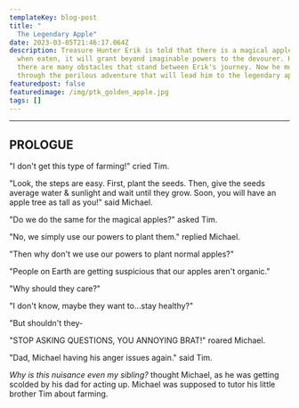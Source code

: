 ```yaml
---
templateKey: blog-post
title: "                                                                          \
  The Legendary Apple"
date: 2023-03-05T21:46:17.064Z
description: Treasure Hunter Erik is told that there is a magical apple that
  when eaten, it will grant beyond imaginable powers to the devourer. However,
  there are many obstacles that stand between Erik's journey. Now he must brave
  through the perilous adventure that will lead him to the legendary apple.
featuredpost: false
featuredimage: /img/ptk_golden_apple.jpg
tags: []
---
```

- - -

## ﻿**PROLOGUE**

"﻿I don't get this type of farming!" cried Tim.

"﻿Look, the steps are easy. First, plant the seeds. Then, give the seeds average water & sunlight and wait until they grow. Soon, you will have an apple tree as tall as you!" said Michael.

"﻿Do we do the same for the magical apples?" asked Tim.

"﻿No, we simply use our powers to plant them." replied Michael.

"﻿Then why don't we use our powers to plant normal apples?"

"﻿People on Earth are getting suspicious that our apples aren't organic."

"﻿Why should they care?"

"﻿I don't know, maybe they want to...stay healthy?"

"﻿But shouldn't they-

"﻿STOP ASKING QUESTIONS, YOU ANNOYING BRAT!" roared Michael.

"﻿Dad, Michael having his anger issues again." said Tim.

<I>Why is this nuisance even my sibling?</I> thought Michael, as he was getting scolded by his dad for acting up. Michael was supposed to tutor his little brother Tim about farming.